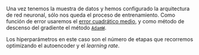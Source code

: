 Una vez tenemos la muestra de datos y hemos configurado la arquitectura de red neuronal, sólo nos queda el proceso de entrenamiento. Como función de error usaremos el [error cuadrático medio](https://pytorch.org/docs/stable/generated/torch.nn.MSELoss.html), y como método de descenso del gradiente el método [`AdamW`](https://pytorch.org/docs/stable/generated/torch.optim.AdamW.html). 

Los hiperparámetros en este caso son el número de etapas que recorremos optimizando el autoencoder y el _learning rate_.
